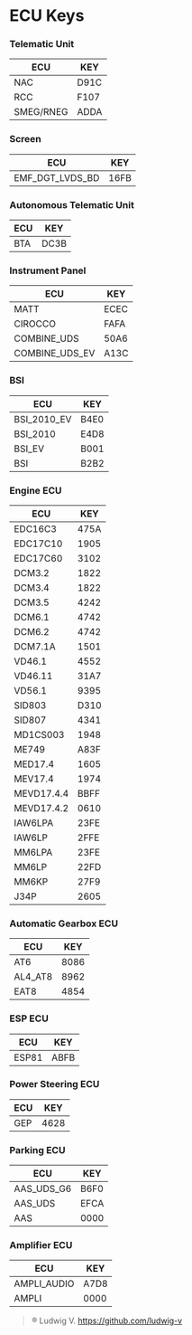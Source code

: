 # ECU Keys

### Telematic Unit
| ECU | KEY |
|--|--|
| NAC | D91C |
| RCC | F107 |
| SMEG/RNEG | ADDA |

### Screen
| ECU | KEY |
|--|--|
| EMF_DGT_LVDS_BD | 16FB |

### Autonomous Telematic Unit
| ECU | KEY |
|--|--|
| BTA | DC3B |

### Instrument Panel
| ECU | KEY |
|--|--|
| MATT | ECEC |
| CIROCCO | FAFA |
| COMBINE_UDS | 50A6 |
| COMBINE_UDS_EV | A13C |

### BSI
| ECU | KEY |
|--|--|
| BSI_2010_EV | B4E0 |
| BSI_2010 | E4D8 |
| BSI_EV | B001 |
| BSI | B2B2 |

### Engine ECU
| ECU | KEY |
|--|--|
| EDC16C3 | 475A |
| EDC17C10 | 1905 |
| EDC17C60 | 3102 |
| DCM3.2 | 1822 |
| DCM3.4 | 1822 |
| DCM3.5 | 4242 |
| DCM6.1 | 4742 |
| DCM6.2 | 4742 |
| DCM7.1A | 1501 |
| VD46.1 | 4552 |
| VD46.11 | 31A7 |
| VD56.1 | 9395 |
| SID803 | D310 |
| SID807 | 4341 |
| MD1CS003 | 1948 |
| ME749 | A83F |
| MED17.4 | 1605 |
| MEV17.4 | 1974 |
| MEVD17.4.4 | BBFF |
| MEVD17.4.2 | 0610 |
| IAW6LPA | 23FE |
| IAW6LP | 2FFE |
| MM6LPA | 23FE |
| MM6LP | 22FD |
| MM6KP | 27F9 |
| J34P | 2605 |

### Automatic Gearbox ECU
| ECU | KEY |
|--|--|
| AT6 | 8086 |
| AL4_AT8 | 8962 |
| EAT8 | 4854 |

### ESP ECU
| ECU | KEY |
|--|--|
| ESP81 | ABFB |

### Power Steering ECU
| ECU | KEY |
|--|--|
| GEP | 4628 |

### Parking ECU
| ECU | KEY |
|--|--|
| AAS_UDS_G6 | B6F0 |
| AAS_UDS | EFCA |
| AAS | 0000 |

### Amplifier ECU
| ECU | KEY |
|--|--|
| AMPLI_AUDIO | A7D8 |
| AMPLI | 0000 |

> ® Ludwig V. <https://github.com/ludwig-v>
